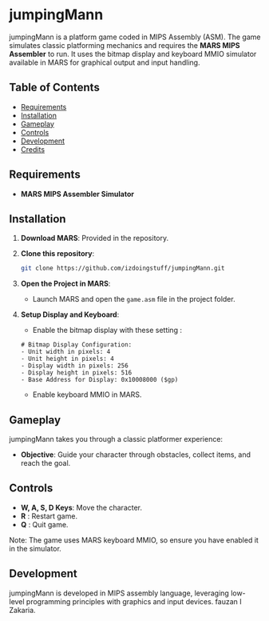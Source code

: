 

# jumpingMann

jumpingMann is a platform game coded in MIPS Assembly (ASM). The game simulates classic platforming mechanics and requires the **MARS MIPS Assembler** to run. It uses the bitmap display and keyboard MMIO simulator available in MARS for graphical output and input handling.

## Table of Contents

- [Requirements](#requirements)
- [Installation](#installation)
- [Gameplay](#gameplay)
- [Controls](#controls)
- [Development](#development)
- [Credits](#credits)

## Requirements

- **MARS MIPS Assembler Simulator** 

## Installation

1. **Download MARS**: Provided in the repository.
2. **Clone this repository**:
   ```bash
   git clone https://github.com/izdoingstuff/jumpingMann.git
   ```
3. **Open the Project in MARS**:
   - Launch MARS and open the `game.asm` file in the project folder.

4. **Setup Display and Keyboard**:
   - Enable the bitmap display with these setting :
   ```
   # Bitmap Display Configuration: 
   - Unit width in pixels: 4 
   - Unit height in pixels: 4
   - Display width in pixels: 256  
   - Display height in pixels: 516 
   - Base Address for Display: 0x10008000 ($gp) 
   ```
   - Enable keyboard MMIO in MARS.

## Gameplay

jumpingMann takes you through a classic platformer experience:
- **Objective**: Guide your character through obstacles, collect items, and reach the goal.

## Controls

- **W, A, S, D Keys**: Move the character.
- **R** : Restart game.
- **Q** : Quit game.

Note: The game uses MARS keyboard MMIO, so ensure you have enabled it in the simulator.

## Development

jumpingMann is developed in MIPS assembly language, leveraging low-level programming principles with graphics and input devices.
fauzan I Zakaria.
